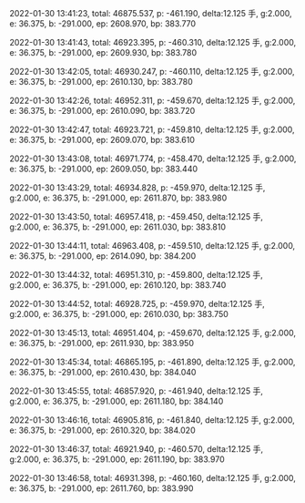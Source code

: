 2022-01-30 13:41:23, total: 46875.537, p: -461.190, delta:12.125 手, g:2.000, e: 36.375, b: -291.000, ep: 2608.970, bp: 383.770

2022-01-30 13:41:43, total: 46923.395, p: -460.310, delta:12.125 手, g:2.000, e: 36.375, b: -291.000, ep: 2609.930, bp: 383.780

2022-01-30 13:42:05, total: 46930.247, p: -460.110, delta:12.125 手, g:2.000, e: 36.375, b: -291.000, ep: 2610.130, bp: 383.780

2022-01-30 13:42:26, total: 46952.311, p: -459.670, delta:12.125 手, g:2.000, e: 36.375, b: -291.000, ep: 2610.090, bp: 383.720

2022-01-30 13:42:47, total: 46923.721, p: -459.810, delta:12.125 手, g:2.000, e: 36.375, b: -291.000, ep: 2609.070, bp: 383.610

2022-01-30 13:43:08, total: 46971.774, p: -458.470, delta:12.125 手, g:2.000, e: 36.375, b: -291.000, ep: 2609.050, bp: 383.440

2022-01-30 13:43:29, total: 46934.828, p: -459.970, delta:12.125 手, g:2.000, e: 36.375, b: -291.000, ep: 2611.870, bp: 383.980

2022-01-30 13:43:50, total: 46957.418, p: -459.450, delta:12.125 手, g:2.000, e: 36.375, b: -291.000, ep: 2611.030, bp: 383.810

2022-01-30 13:44:11, total: 46963.408, p: -459.510, delta:12.125 手, g:2.000, e: 36.375, b: -291.000, ep: 2614.090, bp: 384.200

2022-01-30 13:44:32, total: 46951.310, p: -459.800, delta:12.125 手, g:2.000, e: 36.375, b: -291.000, ep: 2610.120, bp: 383.740

2022-01-30 13:44:52, total: 46928.725, p: -459.970, delta:12.125 手, g:2.000, e: 36.375, b: -291.000, ep: 2610.030, bp: 383.750

2022-01-30 13:45:13, total: 46951.404, p: -459.670, delta:12.125 手, g:2.000, e: 36.375, b: -291.000, ep: 2611.930, bp: 383.950

2022-01-30 13:45:34, total: 46865.195, p: -461.890, delta:12.125 手, g:2.000, e: 36.375, b: -291.000, ep: 2610.430, bp: 384.040

2022-01-30 13:45:55, total: 46857.920, p: -461.940, delta:12.125 手, g:2.000, e: 36.375, b: -291.000, ep: 2611.180, bp: 384.140

2022-01-30 13:46:16, total: 46905.816, p: -461.840, delta:12.125 手, g:2.000, e: 36.375, b: -291.000, ep: 2610.320, bp: 384.020

2022-01-30 13:46:37, total: 46921.940, p: -460.570, delta:12.125 手, g:2.000, e: 36.375, b: -291.000, ep: 2611.190, bp: 383.970

2022-01-30 13:46:58, total: 46931.398, p: -460.160, delta:12.125 手, g:2.000, e: 36.375, b: -291.000, ep: 2611.760, bp: 383.990